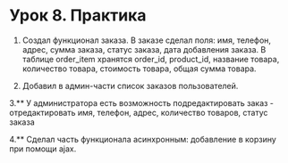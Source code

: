 # Урок 8. Практика

1. Создал функционал заказа. В заказе сделал поля: имя, телефон, адрес, сумма заказа, статус заказа, дата добавления заказа.
В таблице order_item хранятся order_id, product_id, название товара, количество товара, стоимость товара, общая сумма товара.

2. Добавил в админ-части список заказов пользователей.

3.** У администратора есть возможность подредактировать заказ - отредактировать имя, телефон, адрес, количество товаров, статус заказа

4.** Сделал часть функционала асинхронным: добавление в корзину при помощи ajax.